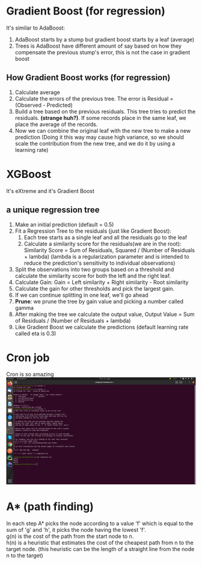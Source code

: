 # Gradient Boost (for regression)
It's similar to AdaBoost:
1. AdaBoost starts by a stump but gradient boost starts by a leaf (average)
2. Trees is AdaBoost have different amount of say based on how they compensate the previous stump's error, this is not 
   the case in gradient boost 
   
## How Gradient Boost works (for regression)
1. Calculate average
2. Calculate the errors of the previous tree. The error is Residual = (Observed - Predicted)
3. Build a tree based on the previous residuals. This tree tries to predict the residuals. **(strange huh?)**. If some 
records place in the same leaf, we place the average of the records.
4. Now we can combine the original leaf with the new tree to make a new prediction (Doing it this way may cause high 
   variance, so we should scale the contribution from the new tree, and we do it by using a learning rate)
   
# XGBoost
It's eXtreme and it's Gradient Boost
## a unique regression tree
1. Make an initial prediction (default = 0.5)
2. Fit a Regression Tree to the residuals (just like Gradient Boost):
    1. Each tree starts as a single leaf and all the residuals go to the leaf
    2. Calculate a similarity score for the residuals(we are in the root): Similarity Score = Sum of Residuals, Squared / (Number of Residuals + lambda)
    (lambda is a regularization parameter and is intended to reduce the prediction's sensitivity to individual observations)
3. Split the observations into two groups based on a threshold and calculate the similarity score for both the left and the 
right leaf.
4. Calculate Gain: Gain = Left similarity + Right similarity - Root similarity
5. Calculate the gain for other thresholds and pick the largest gain.
6. If we can continue splitting in one leaf, we'll go ahead
7. **Prune**: we prune the tree by gain value and picking a number called gamma
8. After making the tree we calculate the output value, Output Value = Sum of Residuals / (Number of Residuals + lambda)
9. Like Gradient Boost we calculate the predictions (default learning rate called eta is 0.3)

# Cron job
Cron is so amazing
![](cron.png)

# A* (path finding)
In each step A* picks the node according to a value 'f' which is equal to the sum of 'g' and 'h', it picks the node 
having the lowest 'f'.<br/>
g(n) is the cost of the path from the start node to n.<br/>
h(n) is a heuristic that estimates the cost of the cheapest path from n to the target node. (this heuristic can be the
length of a straight line from the node n to the target)
